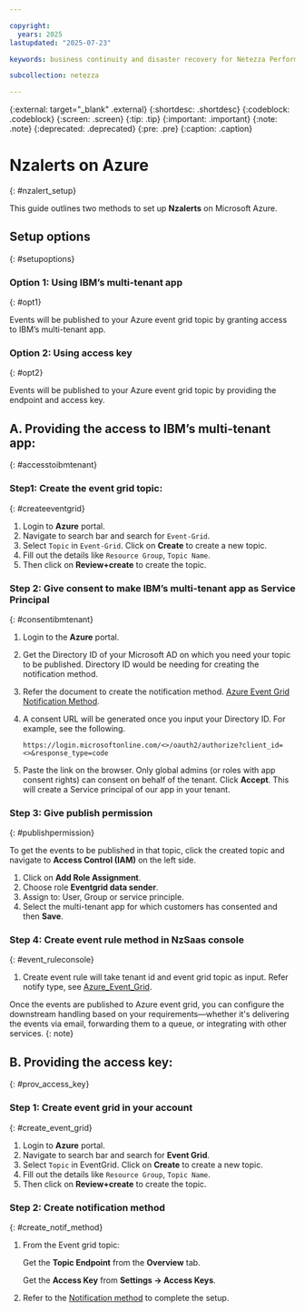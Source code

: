 ```yaml
---

copyright:
  years: 2025
lastupdated: "2025-07-23"

keywords: business continuity and disaster recovery for Netezza Performance Server as a Service, business continuity, disaster recovery,

subcollection: netezza

---
```

{:external: target="_blank" .external}
{:shortdesc: .shortdesc}
{:codeblock: .codeblock}
{:screen: .screen}
{:tip: .tip}
{:important: .important}
{:note: .note}
{:deprecated: .deprecated}
{:pre: .pre}
{:caption: .caption}

# Nzalerts on Azure
{: #nzalert_setup}

This guide outlines two methods to set up **Nzalerts** on Microsoft Azure.

## Setup options
{: #setupoptions}

### Option 1: Using IBM’s multi-tenant app
{: #opt1}

Events will be published to your Azure event grid topic by granting access to IBM’s multi-tenant app.

### Option 2: Using access key
{: #opt2}

Events will be published to your Azure event grid topic by providing the endpoint and access key.

## A. Providing the access to IBM’s multi-tenant app:
{: #accesstoibmtenant}

### Step1: Create the event grid topic:
{: #createeventgrid}

1. Login to **Azure** portal.
1. Navigate to search bar and search for `Event-Grid`.
1. Select `Topic` in `Event-Grid`. Click on **Create** to create a new topic.
1. Fill out the details like `Resource Group`, `Topic Name`.
1. Then click on **Review+create** to create the topic.

### Step 2: Give consent to make IBM’s multi-tenant app as Service Principal
{: #consentibmtenant}

1. Login to the **Azure** portal.
1. Get the Directory ID of your Microsoft AD on which you need your topic to be published. Directory ID would be needing for creating the notification method.
1. Refer the document to create the notification method. [Azure Event Grid Notification Method](/docs/netezza?topic=netezza-noti_evnt_rule).
1. A consent URL will be generated once you input your Directory ID. For example, see the following.

   ```url
   https://login.microsoftonline.com/<>/oauth2/authorize?client_id=<>&response_type=code
   ```

1. Paste the link on the browser. Only global admins (or roles with app consent rights) can consent on behalf of the tenant. Click **Accept**. This will create a Service principal of our app in your tenant.

### Step 3: Give publish permission
{: #publishpermission}

To get the events to be published in that topic, click the created topic and navigate to **Access Control (IAM)** on the left side.

1. Click on **Add Role Assignment**.
1. Choose role **Eventgrid data sender**.
1. Assign to: User, Group or service principle.
1. Select the multi-tenant app for which customers has consented and then **Save**.

### Step 4: Create event rule method in NzSaas console
{: #event_ruleconsole}

1. Create event rule will take tenant id and event grid topic as input. Refer notify type, see [Azure_Event_Grid](/docs/netezza?topic=netezza-eventtypelist).

Once the events are published to Azure event grid, you can configure the downstream handling based on your requirements—whether it's delivering the events via email, forwarding them to a queue, or integrating with other services.
{: note}

## B. Providing the access key:
{: #prov_access_key}

### Step 1: Create event grid in your account
{: #create_event_grid}

1. Login to **Azure** portal.
1. Navigate to search bar and search for **Event Grid**.
1. Select `Topic` in EventGrid. Click on **Create** to create a new topic.
1. Fill out the details like `Resource Group`, `Topic Name`.
1. Then click on **Review+create** to create the topic.

### Step 2: Create notification method
{: #create_notif_method}

1. From the Event grid topic:

    Get the **Topic Endpoint** from the **Overview** tab.

    Get the **Access Key** from **Settings → Access Keys**.

1. Refer to the [Notification method](/docs/netezza?topic=netezza-noti_evnt_rule) to complete the setup.

